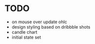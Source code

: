 
# TODO

- on mouse over update ohlc
- design styling based on dribbble shots
- candle chart
- initial state set
